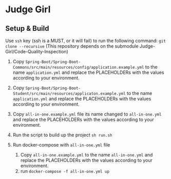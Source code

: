 # Judge Girl

## Setup & Build

Use `ssh` key (ssh is a MUST, or it will fail) to run the following command:
`git clone --recursive` (This repository depends on the submodule Judge-Girl/Code-Quality-Inspection)

1. Copy `Spring-Boot/Spring-Boot-Commons/src/main/resources/config/application.example.yml` to the name `application.yml`
and replace the PLACEHOLDERs with the values according to your environment.
2. Copy `Spring-Boot/Spring-Boot-Student/src/main/resources/applicaton.example.yml` to the name `application.yml`
and replace the PLACEHOLDERs with the values according to your environment.
3. Copy `all-in-one.example.yml` file its name changed to `all-in-one.yml` and replace the PLACEHOLDERs with the values according to your environment.
4. Run the script to build up the project
`sh run.sh`

5. Run docker-compose with `all-in-one.yml` file
    1. Copy `all-in-one.example.yml` to the name `all-in-one.yml`
       and replace the PLACEHOLDERs with the values according to your environment.
    2. run `docker-compose -f all-in-one.yml up`

